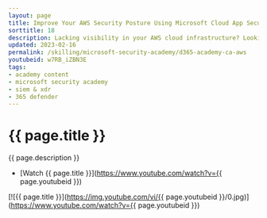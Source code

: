 ```yaml
---
layout: page
title: Improve Your AWS Security Posture Using Microsoft Cloud App Security
sorttitle: 18
description: Lacking visibility in your AWS cloud infrastructure? Looking for a way to secure and assess all your cloud providers at once? Learn how to detect threats and identify security risks in your AWS environment with just a few steps.
updated: 2023-02-16
permalink: /skilling/microsoft-security-academy/d365-academy-ca-aws
youtubeid: w7RB_iZBN3E
tags: 
- academy content
- microsoft security academy
- siem & xdr
- 365 defender
---
```


# {{ page.title }}

{{ page.description }}

* [Watch {{ page.title }}](https://www.youtube.com/watch?v={{ page.youtubeid }})

[![{{ page.title }}](https://img.youtube.com/vi/{{ page.youtubeid }}/0.jpg)](https://www.youtube.com/watch?v={{ page.youtubeid }})